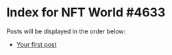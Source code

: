 # Index for NFT World #4633
Posts will be displayed in the order below:

- [Your first post](./001-first.md)

